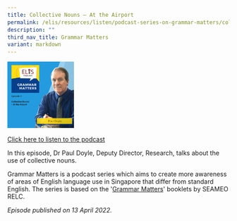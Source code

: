 ```yaml
---
title: Collective Nouns – At the Airport
permalink: /elis/resources/listen/podcast-series-on-grammar-matters/collective-nouns-at-the-airport/
description: ""
third_nav_title: Grammar Matters
variant: markdown
---
```

<img src="/images/7-september_tla-and-swi-ci-thumbnails-w-title-only-6.png" style="width:30%">
	
<a href="https://open.spotify.com/episode/0mS62QirCTbpR6gEMcxwN7">Click here to listen to the podcast</a>

In this episode, Dr Paul Doyle, Deputy Director, Research, talks about the use of collective nouns.&nbsp;

Grammar Matters is a podcast series which aims to create more awareness of areas of English language use in Singapore that differ from standard English. The series is based on the '[Grammar Matters](https://www.relc.org.sg/facilities/resources/publications)' booklets by SEAMEO RELC.

<em>Episode published on 13 April 2022.</em>